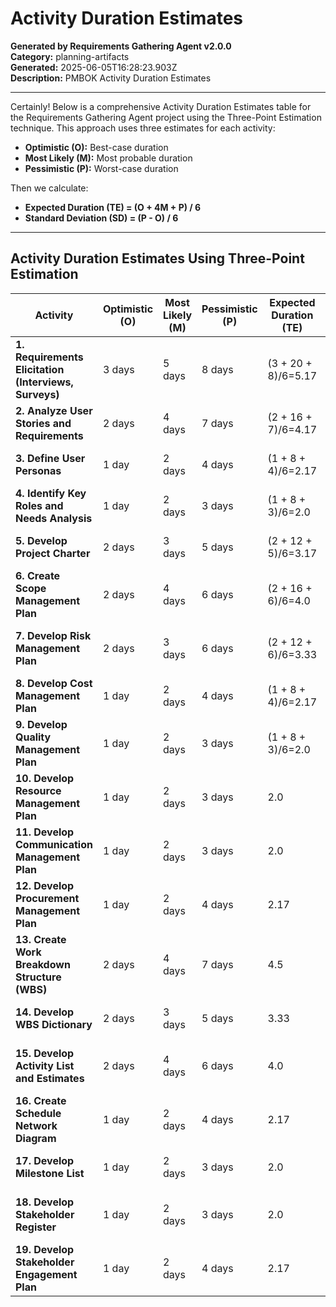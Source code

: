 # Activity Duration Estimates

**Generated by Requirements Gathering Agent v2.0.0**  
**Category:** planning-artifacts  
**Generated:** 2025-06-05T16:28:23.903Z  
**Description:** PMBOK Activity Duration Estimates

---

Certainly! Below is a comprehensive Activity Duration Estimates table for the Requirements Gathering Agent project using the Three-Point Estimation technique. This approach uses three estimates for each activity:

- **Optimistic (O):** Best-case duration
- **Most Likely (M):** Most probable duration
- **Pessimistic (P):** Worst-case duration

Then we calculate:

- **Expected Duration (TE) = (O + 4M + P) / 6**
- **Standard Deviation (SD) = (P - O) / 6**

---

## Activity Duration Estimates Using Three-Point Estimation

| Activity                                            | Optimistic (O) | Most Likely (M) | Pessimistic (P) | Expected Duration (TE) | Std. Deviation (SD) | Notes                                                       |
|----------------------------------------------------|----------------|-----------------|-----------------|-----------------------|---------------------|-------------------------------------------------------------|
| **1. Requirements Elicitation (Interviews, Surveys)** | 3 days        | 5 days          | 8 days          | (3 + 20 + 8)/6=5.17   | (8-3)/6=0.83        | Includes stakeholder interviews, surveys, and workshops     |
| **2. Analyze User Stories and Requirements**        | 2 days         | 4 days          | 7 days          | (2 + 16 + 7)/6=4.17   | (7-2)/6=0.83        | Detail and refine gathered requirements                      |
| **3. Define User Personas**                          | 1 day          | 2 days          | 4 days          | (1 + 8 + 4)/6=2.17    | (4-1)/6=0.5         | Creation of representative user personas                     |
| **4. Identify Key Roles and Needs Analysis**        | 1 day          | 2 days          | 3 days          | (1 + 8 + 3)/6=2.0     | (3-1)/6=0.33        | Define stakeholders and their needs                          |
| **5. Develop Project Charter**                       | 2 days         | 3 days          | 5 days          | (2 + 12 + 5)/6=3.17   | (5-2)/6=0.5         | Formal project authorization document                        |
| **6. Create Scope Management Plan**                  | 2 days         | 4 days          | 6 days          | (2 + 16 + 6)/6=4.0    | (6-2)/6=0.67        | Define scope boundaries and control mechanisms               |
| **7. Develop Risk Management Plan**                  | 2 days         | 3 days          | 6 days          | (2 + 12 + 6)/6=3.33   | (6-2)/6=0.67        | Risk identification and mitigation planning                  |
| **8. Develop Cost Management Plan**                  | 1 day          | 2 days          | 4 days          | (1 + 8 + 4)/6=2.17    | (4-1)/6=0.5         | Budgeting and cost control processes                          |
| **9. Develop Quality Management Plan**               | 1 day          | 2 days          | 3 days          | (1 + 8 + 3)/6=2.0     | (3-1)/6=0.33        | Quality standards and assurance                               |
| **10. Develop Resource Management Plan**             | 1 day          | 2 days          | 3 days          | 2.0                   | 0.33                | Human and material resources planning                         |
| **11. Develop Communication Management Plan**        | 1 day          | 2 days          | 3 days          | 2.0                   | 0.33                | Communication channels and frequency                          |
| **12. Develop Procurement Management Plan**          | 1 day          | 2 days          | 4 days          | 2.17                  | 0.5                 | Vendor selection and contract management                      |
| **13. Create Work Breakdown Structure (WBS)**        | 2 days         | 4 days          | 7 days          | 4.5                   | 0.83                | Decompose project scope into manageable components           |
| **14. Develop WBS Dictionary**                        | 2 days         | 3 days          | 5 days          | 3.33                  | 0.5                 | Define each WBS element in detail                             |
| **15. Develop Activity List and Estimates**           | 2 days         | 4 days          | 6 days          | 4.0                   | 0.67                | List and estimate durations for all activities               |
| **16. Create Schedule Network Diagram**               | 1 day          | 2 days          | 4 days          | 2.17                  | 0.5                 | Visual representation of activity dependencies               |
| **17. Develop Milestone List**                         | 1 day          | 2 days          | 3 days          | 2.0                   | 0.33                | Key project milestones identification                         |
| **18. Develop Stakeholder Register**                   | 1 day          | 2 days          | 3 days          | 2.0                   | 0.33                | Document stakeholders and relevant information               |
| **19. Develop Stakeholder Engagement Plan**            | 1 day          | 2 days          | 4 days          | 2.17                  | 0.5                 | Strategies to